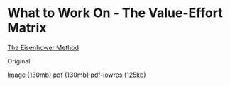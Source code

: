 # What to Work On - The Value-Effort Matrix

[The Eisenhower Method](https://en.wikipedia.org/wiki/Time_management#The_Eisenhower_Method)

Original

[Image](https://cdn.oinam.com/img/work/effort-value-matrix-original.jpg) (130mb)
[pdf](https://cdn.oinam.com/pdf/effort-value-matrix-original.pdf) (130mb)
[pdf-lowres](https://cdn.oinam.com/pdf/effort-value-matrix-lowres.pdf) (125kb)